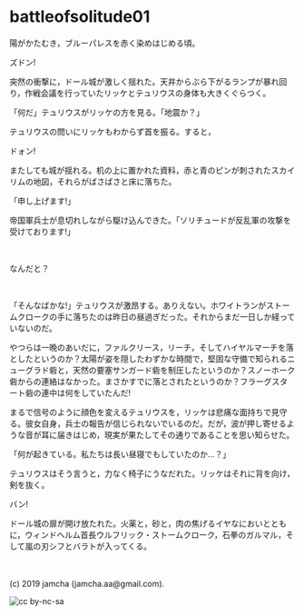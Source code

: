 

# battleofsolitude01

陽がかたむき，ブルーパレスを赤く染めはじめる頃。

ズドン!

突然の衝撃に，ドール城が激しく揺れた。天井からぶら下がるランプが暴れ回り，作戦会議を行っていたリッケとテュリウスの身体も大きくぐらつく。

「何だ」テュリウスがリッケの方を見る。「地震か？」

テュリウスの問いにリッケもわからず首を振る。すると，

ドォン!

またしても城が揺れる。机の上に置かれた資料，赤と青のピンが刺されたスカイリムの地図，それらがばさばさと床に落ちた。

「申し上げます!」

帝国軍兵士が息切れしながら駆け込んできた。「ソリチュードが反乱軍の攻撃を受けております!」

<br>

なんだと？

<br>

「そんなばかな!」テュリウスが激昂する。ありえない。ホワイトランがストームクロークの手に落ちたのは昨日の昼過ぎだった。それからまだ一日しか経っていないのだ。

やつらは一晩のあいだに，ファルクリース，リーチ，そしてハイヤルマーチを落としたというのか？太陽が姿を隠したわずかな時間で，堅固な守備で知られるニューグラド砦と，天然の要塞サンガード砦を制圧したというのか？スノーホーク砦からの連絡はなかった。まさかすでに落とされたというのか？フラーグスタート砦の連中は何をしていたんだ!

まるで信号のように顔色を変えるテュリウスを，リッケは悲痛な面持ちで見守る。彼女自身，兵士の報告が信じられないでいるのだ。だが，波が押し寄せるような音が耳に届きはじめ，現実が果たしてその通りであることを思い知らせた。

「何が起きている。私たちは長い昼寝でもしていたのか…？」

テュリウスはそう言うと，力なく椅子にうなだれた。リッケはそれに背を向け，剣を抜く。

バン!

ドール城の扉が開け放たれた。火薬と，砂と，肉の焦げるイヤなにおいとともに，ウィンドヘルム首長ウルフリック・ストームクローク，石拳のガルマル，そして嵐の刃シフとバラトが入ってくる。

<br>
<br>
(c) 2019 jamcha (jamcha.aa@gmail.com).

![cc by-nc-sa](https://i.creativecommons.org/l/by-nc-sa/4.0/88x31.png)

